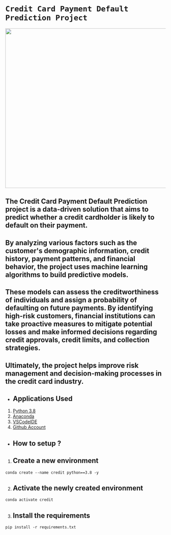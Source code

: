 # **`Credit Card Payment Default Prediction Project`**

<img src="https://www.bajajfinservmarkets.in/content/dam/bajajfinserv/blogs/wp-content/uploads/2022/01/Credit-Card-Default_Blog-banner-min.png" width="1000" height="500">

## The Credit Card Payment Default Prediction project is a data-driven solution that aims to predict whether a credit cardholder is likely to default on their payment.
## By analyzing various factors such as the customer's demographic information, credit history, payment patterns, and financial behavior, the project uses machine learning algorithms to build predictive models.
## These models can assess the creditworthiness of individuals and assign a probability of defaulting on future payments. By identifying high-risk customers, financial institutions can take proactive measures to mitigate potential losses and make informed decisions regarding credit approvals, credit limits, and collection strategies.
## Ultimately, the project helps improve risk management and decision-making processes in the credit card industry.

* ## Applications Used
1. [Python 3.8](https://www.python.org/)
2. [Anaconda](https://www.anaconda.com/)
3. [VSCodeIDE](https://code.visualstudio.com/)
4. [Github Account](https://github.com)

* ## **How to setup ?**
1. ## Create a new environment
```
conda create --name credit python==3.8 -y
```
2. ## Activate the newly created environment
```
conda activate credit
```
3. ## Install the requirements
```
pip install -r requirements.txt

